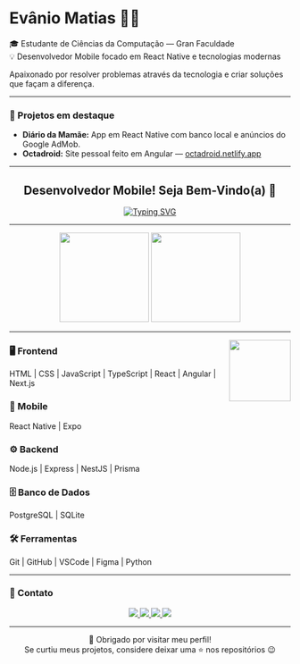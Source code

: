 # Evânio Matias 👨‍💻  
🎓 Estudante de Ciências da Computação — Gran Faculdade  
💡 Desenvolvedor Mobile focado em React Native e tecnologias modernas  

Apaixonado por resolver problemas através da tecnologia e criar soluções que façam a diferença.

---

### 🚀 Projetos em destaque  
- **Diário da Mamãe:** App em React Native com banco local e anúncios do Google AdMob.  
- **Octadroid:** Site pessoal feito em Angular — [octadroid.netlify.app](https://octadroid.netlify.app)  

---

<h2 align="center">Desenvolvedor Mobile! Seja Bem-Vindo(a) 👋</h2>

<div align="center">
  <a href="https://git.io/typing-svg">
    <img src="https://readme-typing-svg.herokuapp.com?font=Fira+Code&size=26&pause=1000&center=true&vCenter=true&width=500&lines=Olá%2C+sou+Evânio+Matias!;Desenvolvedor+Mobile+em+React+Native!;Bem-vindo(a)+ao+meu+perfil+👋" alt="Typing SVG" />
  </a>
</div>

---

<div align="center">
  <img height="160em" src="https://github-readme-stats.vercel.app/api?username=EvanioTech&show_icons=true&theme=radical&include_all_commits=true&count_private=true"/>
  <img height="160em" src="https://github-readme-stats.vercel.app/api/top-langs/?username=EvanioTech&layout=compact&langs_count=7&theme=radical"/>
</div>

---

<img align="right" height="110" src="https://cdna.artstation.com/p/assets/images/images/021/720/920/original/pixel-jeff-mario.gif?1572709433"  />

### 🖥️ Frontend  
HTML | CSS | JavaScript | TypeScript | React | Angular | Next.js  

### 📱 Mobile  
React Native | Expo  

### ⚙️ Backend  
Node.js | Express | NestJS | Prisma  

### 🗄️ Banco de Dados  
PostgreSQL | SQLite  

### 🛠️ Ferramentas  
Git | GitHub | VSCode | Figma | Python  

---

### 📡 Contato  

<div align="center">
  <a href="mailto:evanioshark@gmail.com">
    <img src="https://img.shields.io/badge/Gmail-D14836?style=for-the-badge&logo=gmail&logoColor=white" />
  </a>
  <a href="https://www.linkedin.com/in/evanio-matias-dev/">
    <img src="https://img.shields.io/badge/LinkedIn-0077B5?style=for-the-badge&logo=linkedin&logoColor=white" />
  </a>
  <a href="https://wa.me/5585991785953?text=Olá%20Matias%2C%20quero%20saber%20mais%20sobre%20seus%20projetos!">
    <img src="https://img.shields.io/badge/WhatsApp-25D366?style=for-the-badge&logo=whatsapp&logoColor=white" />
  </a>
  <a href="https://www.dio.me/users/evanioshark">
    <img src="https://img.shields.io/badge/DIO-30A3DC?style=for-the-badge&logoColor=white" />
  </a>
</div>

---

<p align="center">
  🌟 Obrigado por visitar meu perfil!  
  <br>
  Se curtiu meus projetos, considere deixar uma ⭐ nos repositórios 😉
</p>
